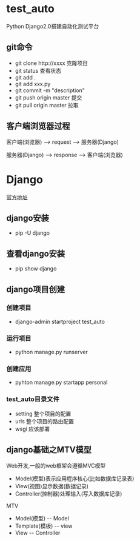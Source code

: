 # test_auto
Python Django2.0搭建自动化测试平台

## git命令

- git clone http://xxxx 克隆项目
- git status 查看状态
- git add .
- git add xxx.py
- git commit -m "description"
- git push origin master 提交
- git pull origin master 拉取

## 客户端浏览器过程
客户端(浏览器) --> request --> 服务器(Django)

服务器(Django) --> response --> 客户端(浏览器)

# Django
[官方地址](https://www.djangoproject.com)
## django安装
- pip -U django  

## 查看django安装
- pip show django

## django项目创建
### 创建项目
- django-admin startproject test_auto

### 运行项目
- python manage.py runserver

### 创建应用
- pyhton manage.py startapp personal

### test_auto目录文件
- setting 整个项目的配置
- urls 整个项目的路由配置
- wsgi 应该部署

## django基础之MTV模型
Web开发,一般的web框架会遵循MVC模型
- Model(模型)表示应用程序核心(比如数据库记录表)
- View(视图)显示数据(数据记录)
- Controller(控制器)处理输入(写入数据库记录)

MTV
- Model(模型) -- Model
- Template(模板) -- view
- View -- Controller
